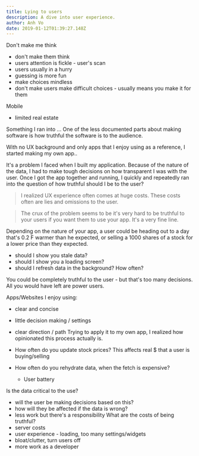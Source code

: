 ```yaml
---
title: Lying to users
description: A dive into user experience.
author: Anh Vo
date: 2019-01-12T01:39:27.148Z
---
```


Don't make me think
  - don't make them think
  - users attention is fickle - user's scan 
  - users usually in a hurry
  - guessing is more fun
  - make choices mindless
  - don't make users make difficult choices - usually means you make it for them

Mobile 
  - limited real estate 

Something I ran into ... One of the less documented parts about making software is how truthful the software is 
to the audience.  

With no UX background and only apps that I enjoy using as a reference, I started making my own app..

It's a problem I faced when I built my application.  Because of the nature of the data, I had to make tough decisions on how transparent I was with the user.
Once I got the app together and running, I quickly and repeatedly ran into the question of how truthful should I be to the user? 

> I realized UX experience often comes at huge costs.  These costs often are lies and omissions to the user. 

> The crux of the problem seems to be it's very hard to be truthful to your users if you want them to use your app. It's a very fine line. 

Depending on the nature of your app, a user could be heading out to a day that's 0.2 F warmer than he expected, or selling a 1000 shares of a stock for a lower price than they expected. 

  - should I show you stale data?
  - should I show you a loading screen? 
  - should I refresh data in the background? How often? 

You could be completely truthful to the user - but that's too many decisions.  All you would have left are power users. 

Apps/Websites I enjoy using: 
  - clear and concise
  - little decision making / settings
  - clear direction / path
Trying to apply it to my own app, I realized how opinionated this process actually is.


  - How often do you update stock prices?  This affects real $ that a user is buying/selling
  - How often do you rehydrate data, when the fetch is expensive? 
    - User battery 

Is the data critical to the use?
  - will the user be making decisions based on this?
  - how will they be affected if the data is wrong?
  - less work but there's a responsibility 
What are the costs of being truthful? 
  - server costs
  - user experience - loading, too many settings/widgets
  - bloat/clutter, turn users off
  - more work as a developer
  



